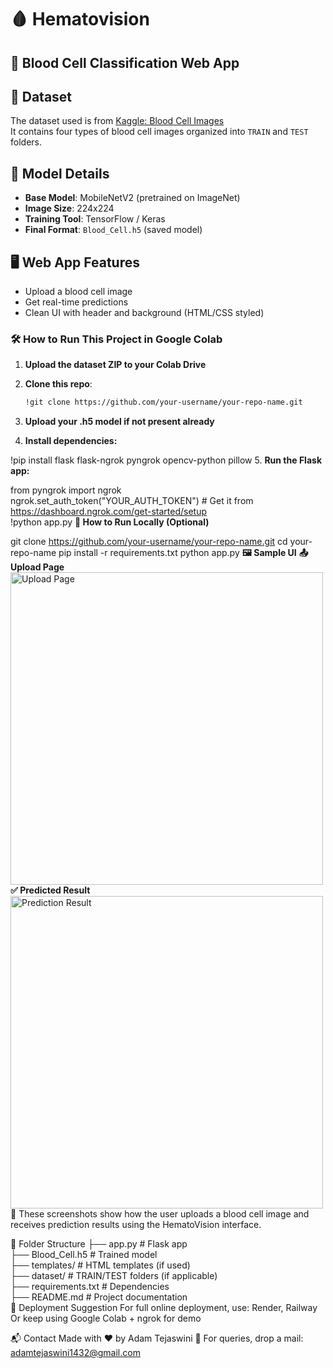 # 🩸 Hematovision 
## 🔬 Blood Cell Classification Web App  

## 📁 Dataset

The dataset used is from [Kaggle: Blood Cell Images](https://www.kaggle.com/datasets/paultimothymooney/blood-cells)  
It contains four types of blood cell images organized into `TRAIN` and `TEST` folders.

## 🧠 Model Details

- **Base Model**: MobileNetV2 (pretrained on ImageNet)
- **Image Size**: 224x224
- **Training Tool**: TensorFlow / Keras
- **Final Format**: `Blood_Cell.h5` (saved model)

## 🖥️ Web App Features

- Upload a blood cell image
- Get real-time predictions
- Clean UI with header and background (HTML/CSS styled)

### 🛠️ How to Run This Project in Google Colab

1. **Upload the dataset ZIP to your Colab Drive**

2. **Clone this repo**:  
   ```bash
   !git clone https://github.com/your-username/your-repo-name.git
3. **Upload your .h5 model if not present already**

4. **Install dependencies:**

!pip install flask flask-ngrok pyngrok opencv-python pillow
5. **Run the Flask app:**

from pyngrok import ngrok  
ngrok.set_auth_token("YOUR_AUTH_TOKEN")  # Get it from https://dashboard.ngrok.com/get-started/setup  
!python app.py
**🧪 How to Run Locally (Optional)**

git clone https://github.com/your-username/your-repo-name.git
cd your-repo-name
pip install -r requirements.txt
python app.py
**🖼️ Sample UI**
**📤 Upload Page**
<img src="https://github.com/tejaswiniadam/BloodCellClassifier/assets/your-upload-img.png" width="500" alt="Upload Page">
**✅ Predicted Result**
<img src="https://github.com/tejaswiniadam/BloodCellClassifier/assets/your-result-img.png" width="500" alt="Prediction Result">
📌 These screenshots show how the user uploads a blood cell image and receives prediction results using the HematoVision interface.

📂 Folder Structure
├── app.py               # Flask app  
├── Blood_Cell.h5        # Trained model  
├── templates/           # HTML templates (if used)  
├── dataset/             # TRAIN/TEST folders (if applicable)  
├── requirements.txt     # Dependencies  
├── README.md            # Project documentation  
🚀 Deployment Suggestion
For full online deployment, use: Render, Railway
Or keep using Google Colab + ngrok for demo

📬 Contact
Made with ❤️ by Adam Tejaswini
📧 For queries, drop a mail: adamtejaswini1432@gmail.com
